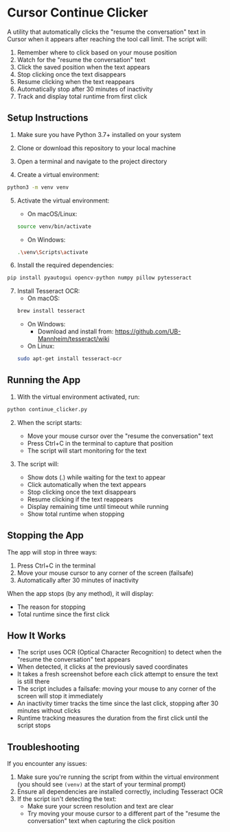 # Cursor Continue Clicker

A utility that automatically clicks the "resume the conversation" text in Cursor when it appears after reaching the tool call limit. The script will:
1. Remember where to click based on your mouse position
2. Watch for the "resume the conversation" text
3. Click the saved position when the text appears
4. Stop clicking once the text disappears
5. Resume clicking when the text reappears
6. Automatically stop after 30 minutes of inactivity
7. Track and display total runtime from first click

## Setup Instructions

1. Make sure you have Python 3.7+ installed on your system

2. Clone or download this repository to your local machine

3. Open a terminal and navigate to the project directory

4. Create a virtual environment:
```bash
python3 -m venv venv
```

5. Activate the virtual environment:
   - On macOS/Linux:
   ```bash
   source venv/bin/activate
   ```
   - On Windows:
   ```bash
   .\venv\Scripts\activate
   ```

6. Install the required dependencies:
```bash
pip install pyautogui opencv-python numpy pillow pytesseract
```

7. Install Tesseract OCR:
   - On macOS:
   ```bash
   brew install tesseract
   ```
   - On Windows:
     - Download and install from: https://github.com/UB-Mannheim/tesseract/wiki
   - On Linux:
   ```bash
   sudo apt-get install tesseract-ocr
   ```

## Running the App

1. With the virtual environment activated, run:
```bash
python continue_clicker.py
```

2. When the script starts:
   - Move your mouse cursor over the "resume the conversation" text
   - Press Ctrl+C in the terminal to capture that position
   - The script will start monitoring for the text

3. The script will:
   - Show dots (.) while waiting for the text to appear
   - Click automatically when the text appears
   - Stop clicking once the text disappears
   - Resume clicking if the text reappears
   - Display remaining time until timeout while running
   - Show total runtime when stopping

## Stopping the App

The app will stop in three ways:
1. Press Ctrl+C in the terminal
2. Move your mouse cursor to any corner of the screen (failsafe)
3. Automatically after 30 minutes of inactivity

When the app stops (by any method), it will display:
- The reason for stopping
- Total runtime since the first click

## How It Works

- The script uses OCR (Optical Character Recognition) to detect when the "resume the conversation" text appears
- When detected, it clicks at the previously saved coordinates
- It takes a fresh screenshot before each click attempt to ensure the text is still there
- The script includes a failsafe: moving your mouse to any corner of the screen will stop it immediately
- An inactivity timer tracks the time since the last click, stopping after 30 minutes without clicks
- Runtime tracking measures the duration from the first click until the script stops

## Troubleshooting

If you encounter any issues:
1. Make sure you're running the script from within the virtual environment (you should see `(venv)` at the start of your terminal prompt)
2. Ensure all dependencies are installed correctly, including Tesseract OCR
3. If the script isn't detecting the text:
   - Make sure your screen resolution and text are clear
   - Try moving your mouse cursor to a different part of the "resume the conversation" text when capturing the click position 